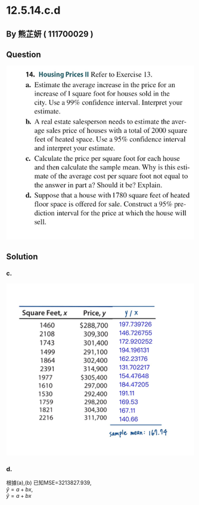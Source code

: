 # 12.5.14.c.d

## By 熊芷妍 ( 111700029 )

## Question

![image](https://github.com/HWTeng-Course/202402-Statistics/blob/main/Images/88D83551-9B4D-410D-A0BF-3F0DDEF9BED2.jpg)

## Solution
### c.

![image](https://github.com/HWTeng-Course/202402-Statistics/blob/main/Images/S__2908162.jpg)

### d.
根據(a),(b)
已知MSE=3213827.939,\
$\hat{y}=a+bx$,\
$\hat{y}=a+bx$
